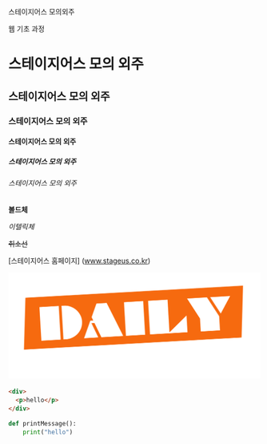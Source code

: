 스테이지어스 모의외주

웹 기초 과정

# 스테이지어스 모의 외주

## 스테이지어스 모의 외주

### 스테이지어스 모의 외주

#### 스테이지어스 모의 외주

##### 스테이지어스 모의 외주

###### 스테이지어스 모의 외주

**볼드체**

_이텔릭체_

~~취소선~~

[스테이지어스 홈페이지] (www.stageus.co.kr)

![이미지를 찾을 수 없음](src/logo.png)

```html
<div>
  <p>hello</p>
</div>
```

```python
def printMessage():
    print("hello")

```
